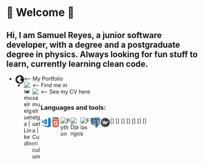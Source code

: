 # 👋 Welcome 👋

## Hi, I am Samuel Reyes, a junior software developer, with a degree and a postgraduate degree in physics. Always looking for fun stuff to learn, currently learning clean code.

* <-- My Portfolio   [<img align="left" alt="www.samuelrelgueta.com" width="22px" src="https://raw.githubusercontent.com/iconic/open-iconic/master/svg/globe.svg" />][website]
* <-- Find me in [<img align="left" alt="samuelrelgueta | LinkedIn" width="22px" src="https://cdn.jsdelivr.net/npm/simple-icons@v3/icons/linkedin.svg" />][linkedin]
* <-- See my CV here [<img align="left" alt="samuelrelgueta | Curriculum" width="22px" src="https://cdn3.iconfinder.com/data/icons/20-business-flat-icons-shadow/96/80-512.png" />][curriculum]


### Languages and tools:

[<img align="left" alt="Visual Studio Code" width="26px" src="https://raw.githubusercontent.com/github/explore/80688e429a7d4ef2fca1e82350fe8e3517d3494d/topics/visual-studio-code/visual-studio-code.png" />]
[<img align="left" alt="HTML5" width="26px" src="https://raw.githubusercontent.com/github/explore/80688e429a7d4ef2fca1e82350fe8e3517d3494d/topics/html/html.png" />]
[<img align="left" alt="Python" width="26px" src="https://raw.githubusercontent.com/jmnote/z-icons/master/svg/python.svg" />]
[<img align="left" alt="Django" width="26px" src="https://e7.pngegg.com/pngimages/159/366/png-clipart-django-python-computer-icons-logo-python-text-label.png" />]
[<img align="left" alt="Flask" width="26px" src="https://www.logo.wine/a/logo/Flask_(web_framework)/Flask_(web_framework)-Logo.wine.svg" />]
[<img align="left" alt="PostgreSQL" width="26px" src="https://raw.githubusercontent.com/github/explore/80688e429a7d4ef2fca1e82350fe8e3517d3494d/topics/postgresql/postgresql.png" />]
[<img align="left" alt="Kivy" width="26px" src="https://raw.githubusercontent.com/kivy/kivy/master/kivy/data/logo/kivy-icon-256.png" />]

[website]: http://www.samuelrelgueta.com/
[linkedin]: https://www.linkedin.com/in/samuel-reyes-elgueta/
[curriculum]: http://www.samuelrelgueta.com/static/CVSamuelReyes.pdf 
<!--
**DunEideann/DunEideann** is a ✨ _special_ ✨ repository because its `README.md` (this file) appears on your GitHub profile.

Here are some ideas to get you started:

- 🔭 I’m currently working on ...
- 🌱 I’m currently learning ...
- 👯 I’m looking to collaborate on ...
- 🤔 I’m looking for help with ...
- 💬 Ask me about ...
- 📫 How to reach me: ...
- 😄 Pronouns: ...
- ⚡ Fun fact: ...
-->
